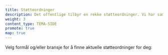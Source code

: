 ```yaml
---
title: Støtteordninger
description: Det offentlige tilbyr en rekke støtteordninger. Vi har samlet en oversikt over disse. 
weight: 3
content_type: TEMA-SIDE
promote: true
map: true
---
```


Velg formål og/eller bransje for å finne aktuelle støtteordninger for deg: